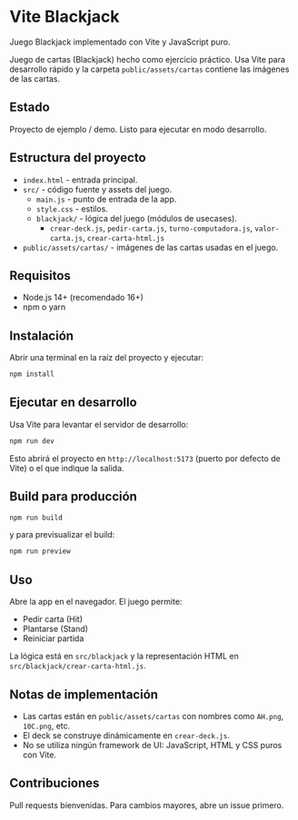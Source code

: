 
# Vite Blackjack

Juego Blackjack implementado con Vite y JavaScript puro.

Juego de cartas (Blackjack) hecho como ejercicio práctico. Usa Vite para desarrollo rápido y la carpeta `public/assets/cartas` contiene las imágenes de las cartas.

## Estado

Proyecto de ejemplo / demo. Listo para ejecutar en modo desarrollo.

## Estructura del proyecto

- `index.html` - entrada principal.
- `src/` - código fuente y assets del juego.
	- `main.js` - punto de entrada de la app.
	- `style.css` - estilos.
	- `blackjack/` - lógica del juego (módulos de usecases).
		- `crear-deck.js`, `pedir-carta.js`, `turno-computadora.js`, `valor-carta.js`, `crear-carta-html.js`
- `public/assets/cartas/` - imágenes de las cartas usadas en el juego.

## Requisitos

- Node.js 14+ (recomendado 16+)
- npm o yarn

## Instalación

Abrir una terminal en la raíz del proyecto y ejecutar:

```powershell
npm install
```

## Ejecutar en desarrollo

Usa Vite para levantar el servidor de desarrollo:

```powershell
npm run dev
```

Esto abrirá el proyecto en `http://localhost:5173` (puerto por defecto de Vite) o el que indique la salida.

## Build para producción

```powershell
npm run build
```

y para previsualizar el build:

```powershell
npm run preview
```

## Uso

Abre la app en el navegador. El juego permite:

- Pedir carta (Hit)
- Plantarse (Stand)
- Reiniciar partida

La lógica está en `src/blackjack` y la representación HTML en `src/blackjack/crear-carta-html.js`.

## Notas de implementación

- Las cartas están en `public/assets/cartas` con nombres como `AH.png`, `10C.png`, etc.
- El deck se construye dinámicamente en `crear-deck.js`.
- No se utiliza ningún framework de UI: JavaScript, HTML y CSS puros con Vite.

## Contribuciones

Pull requests bienvenidas. Para cambios mayores, abre un issue primero.

